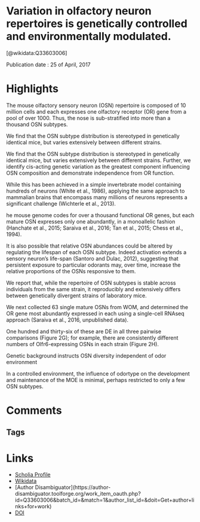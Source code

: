 
Variation in olfactory neuron repertoires is genetically controlled and environmentally modulated.
==================================================================================================
  
  [@wikidata:Q33603006]  
  
Publication date : 25 of April, 2017  

# Highlights

The mouse olfactory sensory neuron (OSN) repertoire is composed of 10 million cells and each expresses one olfactory receptor (OR) gene from a pool of over 1000. Thus, the nose is sub-stratified into more than a thousand OSN subtypes. 

We find that the OSN subtype distribution is stereotyped in genetically identical mice, but varies extensively between different strains. 

We find that the OSN subtype distribution is stereotyped in genetically identical mice, but varies extensively between different strains. Further, we identify cis-acting genetic variation as the greatest component influencing OSN composition and demonstrate independence from OR function.

 While this has been achieved in a simple invertebrate model containing hundreds of neurons (White et al., 1986), applying the same approach to mammalian brains that encompass many millions of neurons represents a significant challenge (Wichterle et al., 2013).

he mouse genome codes for over a thousand functional OR genes, but each mature OSN expresses only one abundantly, in a monoallelic fashion (Hanchate et al., 2015; Saraiva et al., 2016; Tan et al., 2015; Chess et al., 1994). 

It is also possible that relative OSN abundances could be altered by regulating the lifespan of each OSN subtype. Indeed activation extends a sensory neuron’s life-span (Santoro and Dulac, 2012), suggesting that persistent exposure to particular odorants may, over time, increase the relative proportions of the OSNs responsive to them. 

We report that, while the repertoire of OSN subtypes is stable across individuals from the same strain, it reproducibly and extensively differs between genetically divergent strains of laboratory mice.

We next collected 63 single mature OSNs from WOM, and determined the OR gene most abundantly expressed in each using a single-cell RNAseq approach (Saraiva et al., 2016, unpublished data). 

One hundred and thirty-six of these are DE in all three pairwise comparisons (Figure 2G); for example, there are consistently different numbers of Olfr6-expressing OSNs in each strain (Figure 2H).

Genetic background instructs OSN diversity independent of odor environment


In a controlled environment, the influence of odortype on the development and maintenance of the MOE is minimal, perhaps restricted to only a few OSN subtypes.



# Comments

## Tags

# Links
  
 * [Scholia Profile](https://scholia.toolforge.org/work/Q33603006)  
 * [Wikidata](https://www.wikidata.org/wiki/Q33603006)  
 * [Author Disambiguator](https://author-
disambiguator.toolforge.org/work_item_oauth.php?id=Q33603006&batch_id=&match=1&author_list_id=&doit=Get+author+links+for+work)  
 * [DOI](https://doi.org/10.7554/ELIFE.21476)  
